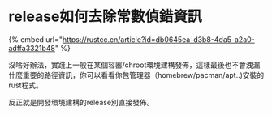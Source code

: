 # release如何去除常數偵錯資訊

{% embed url="https://rustcc.cn/article?id=db0645ea-d3b8-4da5-a2a0-adffa3321b48" %}

沒啥好辦法，實踐上一般在某個容器/chroot環境建構發佈，這樣最後也不會洩漏什麼重要的路徑資訊，你可以看看你包管理器（homebrew/pacman/apt..)安裝的rust程式。

反正就是開發環境建構的release別直接發佈。
